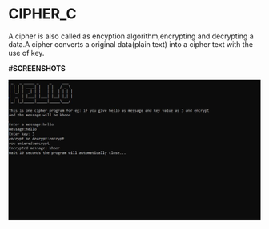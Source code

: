 # CIPHER_C

A cipher is also called as encyption algorithm,encrypting and decrypting a data.A cipher converts a original data(plain text) into a cipher text with the use of key.

**#SCREENSHOTS**

![App Screenshot](https://github.com/Ravichandran-J/CIPHER_C/blob/main/screenshots/cipher_screenshot.JPG?raw=True)
